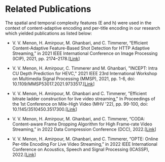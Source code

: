 # Related Publications

The spatial and temporal complexity features (E and h) were used in the context of content-adaptive encoding and per-title encoding in our research which yielded publications as listed below:

- V. V. Menon, H. Amirpour, M. Ghanbari, and C. Timmerer, “Efficient Content-Adaptive Feature-Based Shot Detection for HTTP Adaptive Streaming,” in 2021 IEEE International Conference on Image Processing (ICIP), 2021, pp. 2174–2178.[[Link](https://athena.itec.aau.at/2021/05/efficient-content-adaptive-feature-based-shot-detection-for-http-adaptive-streaming/)]

- V. V. Menon, H. Amirpour, C. Timmerer and M. Ghanbari, "INCEPT: Intra CU Depth Prediction for HEVC," 2021 IEEE 23rd International Workshop on Multimedia Signal Processing (MMSP), 2021, pp. 1-6, doi: 10.1109/MMSP53017.2021.9733517.[[Link](https://athena.itec.aau.at/2021/07/incept-intra-cu-depth-prediction-for-hevc/)]

- V. V. Menon, H. Amirpour, M. Ghanbari and C. Timmerer, "Efficient bitrate ladder construction for live video streaming," In Proceedings of the 1st Conference on Mile-High Video (MHV '22), pp. 99-100, doi: 10.1145/3510450.3517300.[[Link](https://dl.acm.org/doi/10.1145/3510450.3517300)]

- V. V. Menon, H. Amirpour, M. Ghanbari, and C. Timmerer, “CODA: Content-aware Frame Dropping Algorithm for High Frame-rate Video Streaming,” in 2022 Data Compression Conference (DCC), 2022.[[Link](https://athena.itec.aau.at/2022/01/coda-content-aware-frame-dropping-algorithm-for-high-frame-rate-video-streaming/)]

- V. V. Menon, H. Amirpour, M. Ghanbari, and C. Timmerer, “OPTE: Online Per-title Encoding For Live Video Streaming,” in 2022 IEEE International Conference on Acoustics, Speech and Signal Processing (ICASSP), 2022.[[Link](https://athena.itec.aau.at/2022/01/opte-online-per-title-encoding-for-live-video-streaming/)]
